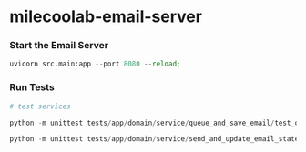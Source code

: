 # milecoolab-email-server

### Start the Email Server
```python
uvicorn src.main:app --port 8080 --reload;
```

### Run Tests
```python
# test services

python -m unittest tests/app/domain/service/queue_and_save_email/test_queue_and_save_email.py

python -m unittest tests/app/domain/service/send_and_update_email_state/test_send_and_update_email_state.py
```
